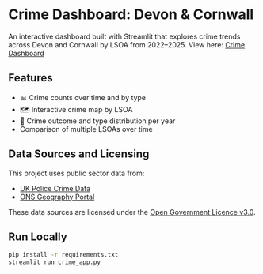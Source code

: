 # Crime Dashboard: Devon & Cornwall

An interactive dashboard built with Streamlit that explores crime trends across Devon and Cornwall by LSOA from 2022–2025.
View here: [Crime Dashboard](https://crimeapppy-78o46ocybjq6p7qxd3az2i.streamlit.app/)
## Features

- 📊 Crime counts over time and by type
- 🗺️ Interactive crime map by LSOA
- 🥧 Crime outcome and type distribution per year
- Comparison of multiple LSOAs over time

## Data Sources and Licensing

This project uses public sector data from:

- [UK Police Crime Data](https://data.police.uk/data/)
- [ONS Geography Portal](https://geoportal.statistics.gov.uk/)

These data sources are licensed under the [Open Government Licence v3.0](https://www.nationalarchives.gov.uk/doc/open-government-licence/version/3/).
## Run Locally

```bash
pip install -r requirements.txt
streamlit run crime_app.py
